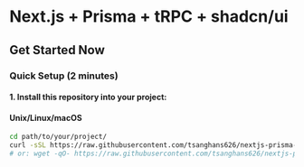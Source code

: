# Next.js + Prisma + tRPC + shadcn/ui

## Get Started Now

### Quick Setup (2 minutes)
#### 1. Install this repository into your project:
#### Unix/Linux/macOS
```bash
cd path/to/your/project/
curl -sSL https://raw.githubusercontent.com/tsanghans626/nextjs-prisma-trpc-shadcn-boilerplate/main/scripts/install.sh | bash
# or: wget -qO- https://raw.githubusercontent.com/tsanghans626/nextjs-prisma-trpc-shadcn-boilerplate/main/scripts/install.sh | bash

```